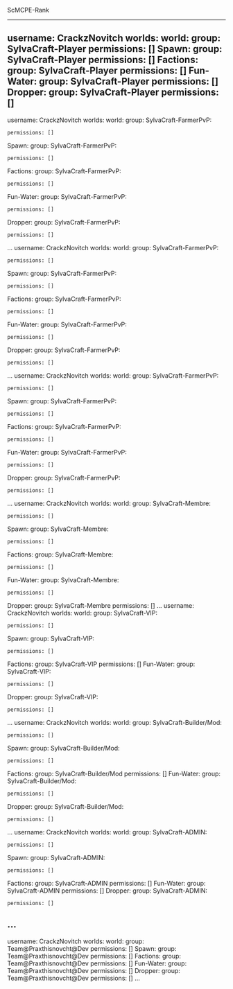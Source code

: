 ScMCPE-Rank


---
username: CrackzNovitch
worlds:
  world:
    group: SylvaCraft-Player
    permissions: []
  Spawn:
    group: SylvaCraft-Player
    permissions: []
  Factions:
    group: SylvaCraft-Player
    permissions: []
  Fun-Water:
    group: SylvaCraft-Player
    permissions: []
  Dropper:
    group: SylvaCraft-Player
    permissions: []
---
username: CrackzNovitch
worlds:
  world:
    group: SylvaCraft-FarmerPvP:

    permissions: []
  Spawn:
    group: SylvaCraft-FarmerPvP:

    permissions: []
  Factions:
    group: SylvaCraft-FarmerPvP:

    permissions: []
  Fun-Water:
    group: SylvaCraft-FarmerPvP:

    permissions: []
  Dropper:
    group: SylvaCraft-FarmerPvP:

    permissions: []
...
username: CrackzNovitch
worlds:
  world:
    group: SylvaCraft-FarmerPvP:

    permissions: []
  Spawn:
    group: SylvaCraft-FarmerPvP:

    permissions: []
  Factions:
    group: SylvaCraft-FarmerPvP:

    permissions: []
  Fun-Water:
    group: SylvaCraft-FarmerPvP:

    permissions: []
  Dropper:
    group: SylvaCraft-FarmerPvP:

    permissions: []
...
username: CrackzNovitch
worlds:
  world:
    group: SylvaCraft-FarmerPvP:

    permissions: []
  Spawn:
    group: SylvaCraft-FarmerPvP:

    permissions: []
  Factions:
    group: SylvaCraft-FarmerPvP:

    permissions: []
  Fun-Water:
    group: SylvaCraft-FarmerPvP:

    permissions: []
  Dropper:
    group: SylvaCraft-FarmerPvP:

    permissions: []
...
username: CrackzNovitch
worlds:
  world:
    group: SylvaCraft-Membre:

    permissions: []
  Spawn:
    group: SylvaCraft-Membre:

    permissions: []
  Factions:
    group: SylvaCraft-Membre:

    permissions: []
  Fun-Water:
    group: SylvaCraft-Membre:

    permissions: []
  Dropper:
    group: SylvaCraft-Membre
    permissions: []
...
username: CrackzNovitch
worlds:
  world:
    group: SylvaCraft-VIP:

    permissions: []
  Spawn:
    group: SylvaCraft-VIP:

    permissions: []
  Factions:
    group: SylvaCraft-VIP
    permissions: []
  Fun-Water:
    group: SylvaCraft-VIP:

    permissions: []
  Dropper:
    group: SylvaCraft-VIP:

    permissions: []
...
username: CrackzNovitch
worlds:
  world:
    group: SylvaCraft-Builder/Mod:

    permissions: []
  Spawn:
    group: SylvaCraft-Builder/Mod:

    permissions: []
  Factions:
    group: SylvaCraft-Builder/Mod
    permissions: []
  Fun-Water:
    group: SylvaCraft-Builder/Mod:

    permissions: []
  Dropper:
    group: SylvaCraft-Builder/Mod:

    permissions: []
...
username: CrackzNovitch
worlds:
  world:
    group: SylvaCraft-ADMIN:

    permissions: []
  Spawn:
    group: SylvaCraft-ADMIN:

    permissions: []
  Factions:
    group: SylvaCraft-ADMIN
    permissions: []
  Fun-Water:
    group: SylvaCraft-ADMIN
    permissions: []
  Dropper:
    group: SylvaCraft-ADMIN:

    permissions: []
...
---
username: CrackzNovitch
worlds:
  world:
    group: Team@Praxthisnovcht@Dev
    permissions: []
  Spawn:
    group: Team@Praxthisnovcht@Dev
    permissions: []
  Factions:
    group: Team@Praxthisnovcht@Dev
    permissions: []
  Fun-Water:
    group: Team@Praxthisnovcht@Dev
    permissions: []
  Dropper:
    group: Team@Praxthisnovcht@Dev
    permissions: []
...

